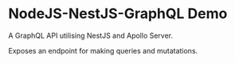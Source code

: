 # NodeJS-NestJS-GraphQL Demo

A GraphQL API utilising NestJS and Apollo Server. 

Exposes an endpoint for making queries and mutatations.
